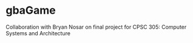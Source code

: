 # gbaGame
Collaboration with Bryan Nosar on final project for CPSC 305: Computer Systems and Architecture
